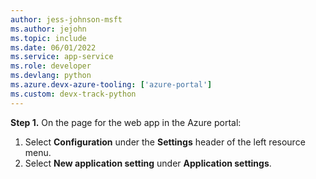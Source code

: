 ```yaml
---
author: jess-johnson-msft
ms.author: jejohn
ms.topic: include
ms.date: 06/01/2022
ms.service: app-service
ms.role: developer
ms.devlang: python
ms.azure.devx-azure-tooling: ['azure-portal']
ms.custom: devx-track-python
---
```


**Step 1.** On the page for the web app in the Azure portal:

1. Select **Configuration** under the **Settings** header of the left resource menu.
1. Select **New application setting** under **Application settings**.